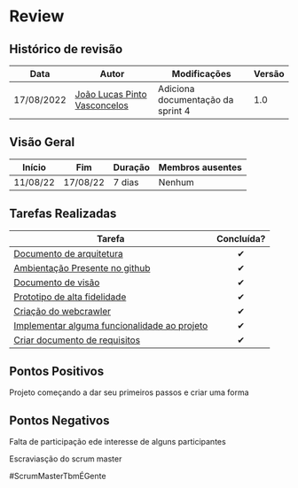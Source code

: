 # Review

## Histórico de revisão

| Data       | Autor                                        | Modificações                      | Versão |
| ---------- | -------------------------------------------- | --------------------------------- | ------ |
| 17/08/2022 | [João Lucas Pinto Vasconcelos](https://github.com/HacKairos) | Adiciona documentação da sprint 4 | 1.0    |

## Visão Geral

Início | Fim | Duração | Membros ausentes
 ------ | --- | ------- | --------
 11/08/22 | 17/08/22 | 7 dias | Nenhum

## Tarefas Realizadas

| Tarefa | Concluída? |
| ------ | :--------: |
[Documento de arquitetura](https://github.com/fga-eps-mds/Cebraspe-Tracker/issues/14) | ✔
[Ambientação Presente no github](https://github.com/fga-eps-mds/Cebraspe-Tracker/issues/15) | ✔
[Documento de visão](https://github.com/fga-eps-mds/Cebraspe-Tracker/issues/17) | ✔
[Prototipo de alta fidelidade](https://github.com/fga-eps-mds/Cebraspe-Tracker/issues/18) | ✔ 
[Criação do webcrawler](https://github.com/fga-eps-mds/Cebraspe-Tracker/issues/19) | ✔ 
[Implementar alguma funcionalidade ao projeto](https://github.com/fga-eps-mds/Cebraspe-Tracker/issues/20) | ✔
[Criar documento de requisitos ](https://github.com/fga-eps-mds/Cebraspe-Tracker/issues/20) | ✔ 
                                 
## Pontos Positivos
Projeto começando a dar seu primeiros passos e criar uma forma

## Pontos Negativos
Falta de participação ede interesse de alguns participantes

Escraviasção do scrum master

#ScrumMasterTbmÉGente
